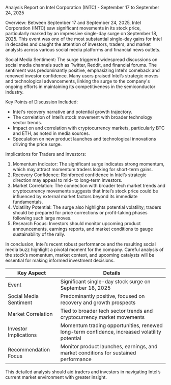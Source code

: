 Analysis Report on Intel Corporation (INTC) - September 17 to September 24, 2025

Overview:
Between September 17 and September 24, 2025, Intel Corporation (INTC) saw significant movements in its stock price, particularly marked by an impressive single-day surge on September 18, 2025. This event was one of the most substantial single-day gains for Intel in decades and caught the attention of investors, traders, and market analysts across various social media platforms and financial news outlets.

Social Media Sentiment:
The surge triggered widespread discussions on social media channels such as Twitter, Reddit, and financial forums. The sentiment was predominantly positive, emphasizing Intel’s comeback and renewed investor confidence. Many users praised Intel’s strategic moves and technological advancements, linking the surge to the company's ongoing efforts in maintaining its competitiveness in the semiconductor industry.

Key Points of Discussion Included:
- Intel's recovery narrative and potential growth trajectory.
- The correlation of Intel’s stock movement with broader technology sector trends.
- Impact on and correlation with cryptocurrency markets, particularly BTC and ETH, as noted in media sources.
- Speculation on new product launches and technological innovations driving the price surge.

Implications for Traders and Investors:
1. Momentum Indicator: The significant surge indicates strong momentum, which may attract momentum traders looking for short-term gains.
2. Recovery Confidence: Reinforced confidence in Intel’s strategic direction may appeal to mid- to long-term investors.
3. Market Correlation: The connection with broader tech market trends and cryptocurrency movements suggests that Intel’s stock price could be influenced by external market factors beyond its immediate fundamentals.
4. Volatility Potential: The surge also highlights potential volatility; traders should be prepared for price corrections or profit-taking phases following such large moves.
5. Research Focus: Investors should monitor upcoming product announcements, earnings reports, and market conditions to gauge sustainability of the rally.

In conclusion, Intel’s recent robust performance and the resulting social media buzz highlight a pivotal moment for the company. Careful analysis of the stock’s momentum, market context, and upcoming catalysts will be essential for making informed investment decisions.

| Key Aspect                | Details                                                                                       |
|---------------------------|-----------------------------------------------------------------------------------------------|
| Event                     | Significant single-day stock surge on September 18, 2025                                     |
| Social Media Sentiment    | Predominantly positive, focused on recovery and growth prospects                              |
| Market Correlation        | Tied to broader tech sector trends and cryptocurrency market movements                        |
| Investor Implications      | Momentum trading opportunities, renewed long-term confidence, increased volatility potential |
| Recommendation Focus     | Monitor product launches, earnings, and market conditions for sustained performance          |

This detailed analysis should aid traders and investors in navigating Intel’s current market environment with greater insight.